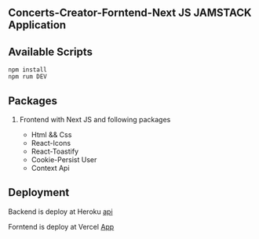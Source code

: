 ## Concerts-Creator-Forntend-Next JS JAMSTACK Application

## Available Scripts

```
npm install
npm rum DEV
```

## Packages

1. Frontend with Next JS and following packages

   - Html && Css
   - React-Icons
   - React-Toastify
   - Cookie-Persist User
   - Context Api

## Deployment



Backend  is deploy at  Heroku [api](https://concert-creator-backend.herokuapp.com/)

Forntend is deploy at  Vercel [App](https://concerts-creator-frontend-nextjs.vercel.app)


